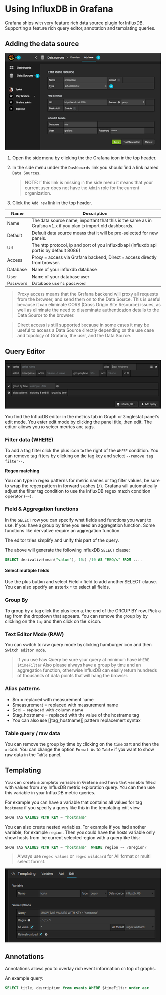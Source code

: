 # Using InfluxDB in Grafana

Grafana ships with very feature rich data source plugin for InfluxDB. Supporting a feature rich query editor, annotation and templating queries.

## Adding the data source
![](../../img/docs/v2/add_Influx.jpg)

1. Open the side menu by clicking the the Grafana icon in the top header.
2. In the side menu under the `Dashboards` link you should find a link named `Data Sources`.

    > NOTE: If this link is missing in the side menu it means that your current user does not have the `Admin` role for the current organization.

3. Click the `Add new` link in the top header.

Name | Description
------------ | -------------
Name | The data source name, important that this is the same as in Grafana v1.x if you plan to import old dashboards.
Default | Default data source means that it will be pre-selected for new panels.
Url | The http protocol, ip and port of you influxdb api (influxdb api port is by default 8086)
Access | Proxy = access via Grafana backend, Direct = access directly from browser.
Database | Name of your influxdb database
User | Name of your database user
Password | Database user's password

 > Proxy access means that the Grafana backend will proxy all requests from the browser, and send them on to the Data Source. This is useful because it can eliminate CORS (Cross Origin Site Resource) issues, as well as eliminate the need to disseminate authentication details to the Data Source to the browser.

 > Direct access is still supported because in some cases it may be useful to access a Data Source directly depending on the use case and topology of Grafana, the user, and the Data Source.


## Query Editor

![](../../img/docs/v1/influxdb_editor.png)

You find the InfluxDB editor in the metrics tab in Graph or Singlestat panel's edit mode. You enter edit mode by clicking the
panel title, then edit. The editor allows you to select metrics and tags.

### Filter data (WHERE)
To add a tag filter click the plus icon to the right of the `WHERE` condition. You can remove tag filters by clicking on
the tag key and select `--remove tag filter--`.

**Regex matching**

You can type in regex patterns for metric names or tag filter values, be sure to wrap the regex pattern in forward slashes (`/`). Grafana
will automatically adjust the filter tag condition to use the InfluxDB regex match condition operator (`=~`).

### Field & Aggregation functions
In the `SELECT` row you can specify what fields and functions you want to use. If you have a
group by time you need an aggregation function. Some functions like derivative require an aggregation function.

The editor tries simplify and unify this part of the query.

The above will generate the following InfluxDB `SELECT` clause:

```sql
SELECT derivative(mean("value"), 10s) /10 AS "REQ/s" FROM ....
```

#### Select multiple fields
Use the plus button and select Field > field to add another SELECT clause. You can also
specify an asterix `*` to select all fields.

### Group By
To group by a tag click the plus icon at the end of the GROUP BY row. Pick a tag from the dropdown that appears.
You can remove the group by by clicking on the `tag` and then click on the x icon.

### Text Editor Mode (RAW)
You can switch to raw query mode by clicking hamburger icon and then `Switch editor mode`.

> If you use Raw Query be sure your query at minimum have `WHERE $timeFilter`
> Also please always have a group by time and an aggregation function, otherwise InfluxDB can easily return hundreds of thousands
> of data points that will hang the browser.

### Alias patterns

- $m = replaced with measurement name
- $measurement = replaced with measurement name
- $col = replaced with column name
- $tag_hostname = replaced with the value of the hostname tag
- You can also use [[tag_hostname]] pattern replacement syntax

### Table query / raw data

You can remove the group by time by clicking on the `time` part and then the `x` icon. You can
change the option `Format As` to `Table` if you want to show raw data in the `Table` panel.


## Templating
You can create a template variable in Grafana and have that variable filled with values from any InfluxDB metric exploration query.
You can then use this variable in your InfluxDB metric queries.

For example you can have a variable that contains all values for tag `hostname` if you specify a query like this
in the templating edit view.
```sql
SHOW TAG VALUES WITH KEY = "hostname"
```

You can also create nested variables. For example if you had another variable, for example `region`. Then you could have
the hosts variable only show hosts from the current selected region with a query like this:

```sql
SHOW TAG VALUES WITH KEY = "hostname"  WHERE region =~ /$region/
```

> Always use `regex values` or `regex wildcard` for All format or multi select format.

![](../../img/docs/influxdb/templating_simple_ex1.png)

## Annotations
Annotations allows you to overlay rich event information on top of graphs.

An example query:

```SQL
SELECT title, description from events WHERE $timeFilter order asc
```



